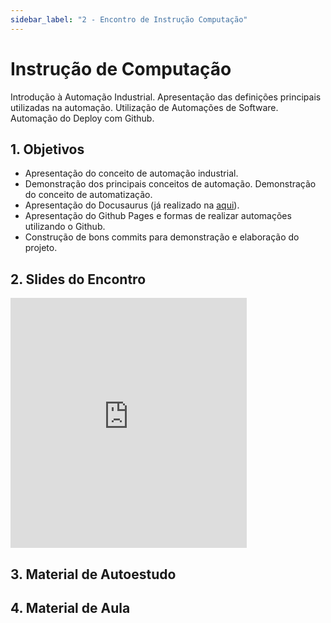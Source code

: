 ```yaml
---
sidebar_label: "2 - Encontro de Instrução Computação"
---
```


# Instrução de Computação

Introdução à Automação Industrial. Apresentação das definições principais utilizadas na automação. Utilização de Automações de Software. Automação do Deploy com Github.	

## 1. Objetivos

- Apresentação do conceito de automação industrial.
- Demonstração dos principais conceitos de automação. Demonstração do conceito de automatização.
- Apresentação do Docusaurus (já realizado na [aqui](/docs/Material/Semana-01/13-orientacao13.md)).
- Apresentação do Github Pages e formas de realizar automações utilizando o Github.
- Construção de bons commits para demonstração e elaboração do projeto.


## 2. Slides do Encontro

<iframe src="https://docs.google.com/presentation/d/e/2PACX-1vShSQXsqePbCpe6biyxx29zc6NhwpfEVfblhTiI_Vu6w6sPQw3OeHfvrSKLkiWD2zrmaKZPZRa3Y1gh/embed?start=false&loop=false&delayms=3000" frameborder="0" width="75%" height="400" allowfullscreen="true" mozallowfullscreen="true" webkitallowfullscreen="true" style={{ display: 'block', marginLeft: 'auto', marginRight: 'auto' }}></iframe>



## 3. Material de Autoestudo

<div class="loader-space-invaders"></div>

## 4. Material de Aula

<div class="loader-mario"></div>

